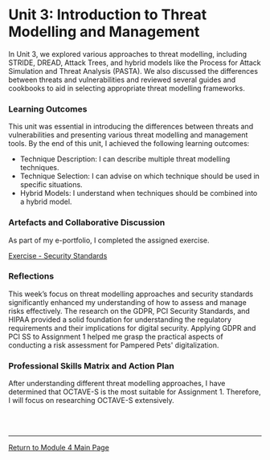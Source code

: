 # Unit 3: Introduction to Threat Modelling and Management

In Unit 3, we explored various approaches to threat modelling, including STRIDE, DREAD, Attack Trees, and hybrid models like the Process for Attack Simulation and Threat Analysis (PASTA). We also discussed the differences between threats and vulnerabilities and reviewed several guides and cookbooks to aid in selecting appropriate threat modelling frameworks.

### Learning Outcomes
This unit was essential in introducing the differences between threats and vulnerabilities and presenting various threat modelling and management tools.  By the end of this unit, I achieved the following learning outcomes:
 - Technique Description: I can describe multiple threat modelling techniques.
 - Technique Selection: I can advise on which technique should be used in specific situations.
 - Hybrid Models: I understand when techniques should be combined into a hybrid model.

### Artefacts and Collaborative Discussion 
As part of my e-portfolio, I completed the assigned exercise. 

[Exercise - Security Standards](ISM_Unit03_Exercise.md)

### Reflections
This week’s focus on threat modelling approaches and security standards significantly enhanced my understanding of how to assess and manage risks effectively. The research on the GDPR, PCI Security Standards, and HIPAA provided a solid foundation for understanding the regulatory requirements and their implications for digital security. Applying GDPR and PCI SS to Assignment 1 helped me grasp the practical aspects of conducting a risk assessment for Pampered Pets' digitalization.

### Professional Skills Matrix and Action Plan
After understanding different threat modelling approaches, I have determined that OCTAVE-S is the most suitable for Assignment 1. Therefore, I will focus on researching OCTAVE-S extensively. 

<br><br>

--- 

[Return to Module 4 Main Page](ISM_main.md)
